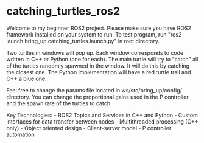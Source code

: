 # catching_turtles_ros2

Welcome to my beginner ROS2 project. Please make sure you have ROS2 framework installed on your system to run.
To test program, run "ros2 launch bring_up catching_turtles.launch.py" in root directory.

Two turtlesim windows will pop up. Each window corresponds to code written in C++ or Python (one for each). The main turtle
will try to "catch" all of the turtles randomly spawned in the window. It will do this by catching the closest one. The Python
implementation will have a red turtle trail and C++ a blue one.

Feel free to change the params file located in ws/src/bring_up/config/ directory. You can change the proportional gains used in
the P controller and the spawn rate of the turtles to catch.

Key Technologies:
     - ROS2 Topics and Services in C++ and Python
     - Custom interfaces for data transfer between nodes
     - Multithreaded processing (C++ only)
     - Object oriented design
     - Client-server model
     - P controller automation
